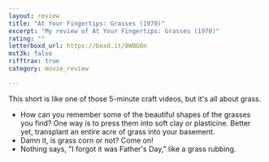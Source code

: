 ```yaml
---
layout: review
title: "At Your Fingertips: Grasses (1970)"
excerpt: "My review of At Your Fingertips: Grasses (1970)"
rating: ""
letterboxd_url: https://boxd.it/8WBG0n
mst3k: false
rifftrax: true
category: movie_review

---
```


This short is like one of those 5-minute craft videos, but it's all about grass.

* How can you remember some of the beautiful shapes of the grasses you find? One way is to press them into soft clay or plasticine. Better yet, transplant an entire acre of grass into your basement.
* Damn it, is grass corn or not? Come on!
* Nothing says, "I forgot it was Father's Day," like a grass rubbing.

